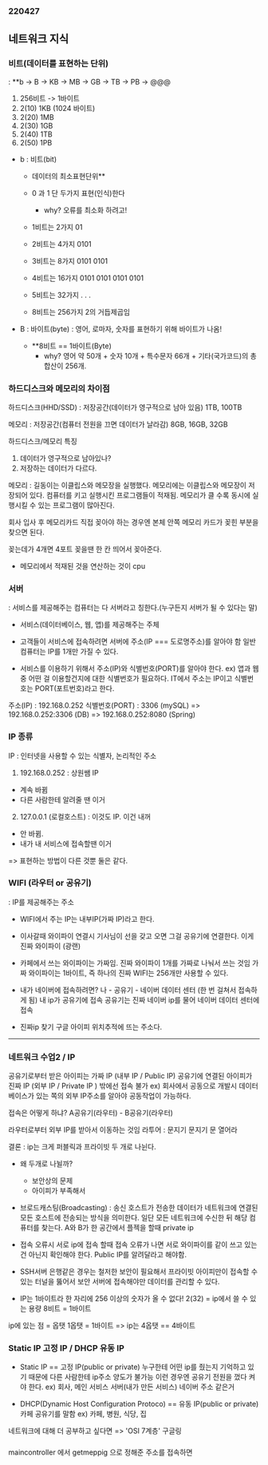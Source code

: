 ### 220427
## 네트워크 지식 
###  비트(데이터를 표현하는 단위)
: **b -> B -> KB -> MB ->  GB ->  TB -> PB -> @@@ 
1. 256비트 -> 1바이트
2. 2(10) 1KB (1024 바이트)
3. 2(20) 1MB
4. 2(30) 1GB
5. 2(40) 1TB
6. 2(50) 1PB
- b : 비트(bit)
    - 데이터의 최소표현단위**
    - 0 과 1 단 두가지 표현(인식)한다
        - why? 오류를 최소화 하려고!

    - 1비트는 2가지 01
    - 2비트는 4가지 0101
    - 3비트는 8가지 0101 0101
    - 4비트는 16가지 0101 0101 0101 0101
    - 5비트는 32가지 
    .
    .
    .
    - 8비트는 256가지 
    2의 거듭제곱임


- B : 바이트(byte) : 영어, 로마자, 숫자를 표현하기 위해 바이트가 나옴!
    - **8비트 == 1바이트(Byte)
        - why? 영어 약 50개 + 숫자 10개 + 특수문자 66개 + 기타(국가코드)의 총 합산이 256개. 

        
### 하드디스크와 메모리의 차이점

하드디스크(HHD/SSD) : 저장공간(데이터가 영구적으로 남아 있음)
1TB, 100TB

메모리 : 저장공간(컴퓨터 전원을 끄면 데이터가 날라감)
8GB, 16GB, 32GB

하드디스크/메모리 특징
1. 데이터가 영구적으로 남아있나?
2. 저장하는 데이터가 다르다.

메모리
: 길동이는 이클립스와 메모장을 실행했다. 메모리에는 이클립스와 메모장이 저장되어 있다.
컴퓨터를 키고 실행시킨 프로그램들이 적재됨.
메모리가 클 수록 동시에 실행시킬 수 있는 프로그램이 많아진다.

회사 입사 후 메모리카드 직접 꽂아야 하는 경우엔
본체 안쪽 메모리 카드가 꽂힌 부분을 찾으면 된다.

꽂는데가 4개면 4포트
꽂을땐 한 칸 띄어서 꽂아준다.


* 메모리에서 적재된 것을 연산하는 것이 cpu

### 서버
: 서비스를 제공해주는 컴퓨터는 다 서버라고 칭한다.(누구든지 서버가 될 수 있다는 말)
* 서비스(데이터베이스, 웹, 앱)를 제공해주는 주체

- 고객들이 서비스에 접속하려면 서버에 주소(IP === 도로명주소)를 알아야 함
일반 컴퓨터는 IP를 1개만 가질 수 있다.

- 서비스를 이용하기 위해서 주소(IP)와 식별번호(PORT)를 알아야 한다. ex) 앱과 웹 중 어떤 걸 이용할건지에 대한 식별번호가 필요하다.
IT에서 주소는 IP이고 식별번호는 PORT(포트번호)라고 한다.

주소(IP) : 192.168.0.252
식별번호(PORT) : 3306 (mySQL)
=> 192.168.0.252:3306 (DB)
=> 192.168.0.252:8080 (Spring)

### IP 종류 
IP : 인터넷을 사용할 수 있는 식별자, 논리적인 주소

1. 192.168.0.252 : 상원쌤 IP  
- 계속 바뀜
- 다른 사람한테 알려줄 땐 이거

2. 127.0.0.1 (로컬호스트) : 이것도 IP. 이건 내꺼
- 안 바뀜. 
- 내가 내 서비스에 접속할땐 이거

=> 표현하는 방법이 다른 것뿐 둘은 같다. 

### WIFI (라우터 or 공유기)
: IP를 제공해주는 주소
- WIFI에서 주는 IP는 내부IP(가짜 IP)라고 한다.


- 이사갈때 와이파이 연결시 기사님이 선을 갖고 오면
그걸 공유기에 연결한다. 이게 진짜 와이파이 (광랜)


- 카페에서 쓰는 와이파이는 가짜임. 진짜 와이파이 1개를 가짜로 나눠서 쓰는 것임
가짜 와이파이는 1바이트, 즉 하나의 진짜 WIFI는 256개만 사용할 수 있다.


- 내가 네이버에 접속하려면?
나 - 공유기 - 네이버 데이터 센터 (한 번 걸쳐서 접속하게 됨)
내 ip가 공유기에 접속 공유기는 진짜 네이버 ip를 물어 네이버 데이터 센터에 접속


- 진짜ip 찾기
구글 아이피 위치추적에 뜨는 주소다. 


---

### 네트워크 수업2 /  IP
 공유기로부터 받은 아이피는 가짜 IP (내부 IP / Public IP)
 공유기에 연결된 아이피가 진짜 IP (외부 IP / Private IP ) 
 밖에선 접속 불가 
ex) 
 회사에서 공동으로 개발시 데이터베이스가 있는 쪽의 외부 IP주소를 알아야 공동작업이 가능하다.


접속은 어떻게 하냐?
A공유기(라우터) - B공유기(라우터)

라우터로부터 외부 IP를 받아서 이동하는 것임
라투어 : 문지기 문지기 문 열어라

결론 : ip는 크게 퍼블릭과 프라이빗 두 개로 나뉜다.

- 왜 두개로 나뉠까?
    - 보안상의 문제
    - 아이피가 부족해서



- 브로드캐스팅(Broadcasting)
: 송신 호스트가 전송한 데이터가 네트워크에 연결된 모든 호스트에 전송되는 방식을 의미한다.
일단 모든 네트워크에 수신한 뒤 해당 컴퓨터를 찾는다.
 A와 B가 한 공간에서 플젝을 할때 private ip


- 접속 오류시
서로 ip에 접속 할때 접속 오류가 나면 
서로 와이파이를 같이 쓰고 있는건 아닌지 확인해야 한다.
Public IP를 알려달라고 해야함.

- SSH서버 
은행같은 경우는 철저한 보안이 필요해서 
프라이빗 아이피만이 접속할 수 있는 터널을 뚫어서 보안 서버에 접속해야만 데이터를 관리할 수 있다.

- IP는 1바이트라 한 자리에 256 이상의 숫자가 올 수 없다!
2(32) = ip에서 쓸 수 있는 용량
8비트 = 1바이트

ip에 있는 점 = 옵탯 
1옵탯 = 1바이트
=> ip는 4옵탯 == 4바이트


### Static IP 고정 IP / DHCP 유동 IP

- Static IP ==  고정 IP(public or private)
누구한테 어떤 ip를 줬는지 기억하고 있기 때문에 다른 사람한테 ip주소 양도가 불가능
이런 경우엔 공유기 전원을 껐다 켜야 한다.
ex) 회사, 메인 서비스 서버(내가 만든 서비스) 네이버 주소 같은거

- DHCP(Dynamic Host Configuration Protoco) ==  유동 IP(public or private)
카페 공유기를 말함
ex) 카페, 병원, 식당, 집


네트워크에 대해 더 공부하고 싶다면  => 'OSI 7계층' 구글링

### 

maincontroller 에서 getmeppig 으로 정해준 주소를 접속하면 
